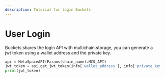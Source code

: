 ```yaml
---
description: Tutorial for login Buckets
---
```


# User Login

Buckets shares the login API with multichain.storage, you can generate a jwt token using a wallet address and the private key.

```python
api = MetaSpaceAPI(Params(chain_name).MCS_API)
jwt_token = api.get_jwt_token(info['wallet_address'], info['private_key'], "polygon.mainnet")
print(jwt_token)
```
